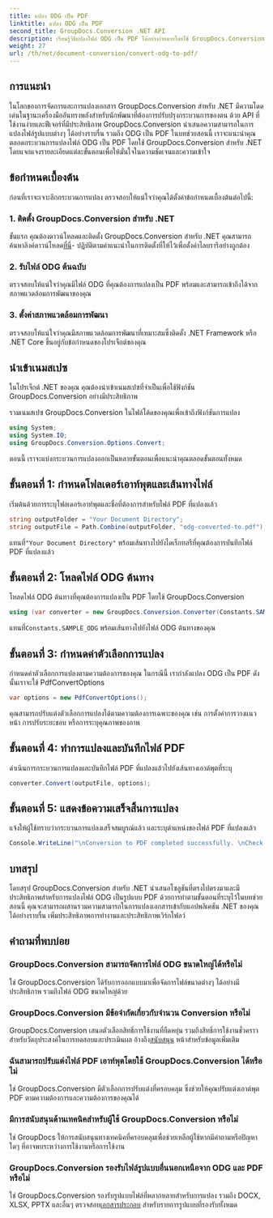 ```yaml
---
title: แปลง ODG เป็น PDF
linktitle: แปลง ODG เป็น PDF
second_title: GroupDocs.Conversion .NET API
description: เรียนรู้วิธีแปลงไฟล์ ODG เป็น PDF ได้อย่างง่ายดายโดยใช้ GroupDocs.Conversion สำหรับ .NET ปรับปรุงความสามารถในการจัดการเอกสารของคุณ
weight: 27
url: /th/net/document-conversion/convert-odg-to-pdf/
---
```

## การแนะนำ
ในโลกของการจัดการและการแปลงเอกสาร GroupDocs.Conversion สำหรับ .NET มีความโดดเด่นในฐานะเครื่องมืออันทรงพลังสำหรับนักพัฒนาที่ต้องการปรับปรุงกระบวนการของตน ด้วย API ที่ใช้งานง่ายและฟีเจอร์ที่มีประสิทธิภาพ GroupDocs.Conversion นำเสนอความสามารถในการแปลงไฟล์รูปแบบต่างๆ ได้อย่างราบรื่น รวมถึง ODG เป็น PDF ในบทช่วยสอนนี้ เราจะแนะนำคุณตลอดกระบวนการแปลงไฟล์ ODG เป็น PDF โดยใช้ GroupDocs.Conversion สำหรับ .NET โดยแจกแจงรายละเอียดแต่ละขั้นตอนเพื่อให้มั่นใจในความชัดเจนและความเข้าใจ
## ข้อกำหนดเบื้องต้น
ก่อนที่เราจะเจาะลึกกระบวนการแปลง ตรวจสอบให้แน่ใจว่าคุณได้ตั้งค่าข้อกำหนดเบื้องต้นต่อไปนี้:
### 1. ติดตั้ง GroupDocs.Conversion สำหรับ .NET
 ขั้นแรก คุณต้องดาวน์โหลดและติดตั้ง GroupDocs.Conversion สำหรับ .NET คุณสามารถค้นหาลิงค์ดาวน์โหลด[ที่นี่](https://releases.groupdocs.com/conversion/net/)- ปฏิบัติตามคำแนะนำในการติดตั้งที่ให้ไว้เพื่อตั้งค่าไลบรารีอย่างถูกต้อง
### 2. รับไฟล์ ODG ต้นฉบับ
ตรวจสอบให้แน่ใจว่าคุณมีไฟล์ ODG ที่คุณต้องการแปลงเป็น PDF พร้อมและสามารถเข้าถึงได้จากสภาพแวดล้อมการพัฒนาของคุณ
### 3. ตั้งค่าสภาพแวดล้อมการพัฒนา
ตรวจสอบให้แน่ใจว่าคุณมีสภาพแวดล้อมการพัฒนาที่เหมาะสมซึ่งติดตั้ง .NET Framework หรือ .NET Core ขึ้นอยู่กับข้อกำหนดของโปรเจ็กต์ของคุณ

## นำเข้าเนมสเปซ
ในโปรเจ็กต์ .NET ของคุณ คุณต้องนำเข้าเนมสเปซที่จำเป็นเพื่อใช้ฟังก์ชัน GroupDocs.Conversion อย่างมีประสิทธิภาพ

รวมเนมสเปซ GroupDocs.Conversion ในไฟล์โค้ดของคุณเพื่อเข้าถึงฟังก์ชันการแปลง
```csharp
using System;
using System.IO;
using GroupDocs.Conversion.Options.Convert;
```

ตอนนี้ เราจะแบ่งกระบวนการแปลงออกเป็นหลายขั้นตอนเพื่อแนะนำคุณตลอดขั้นตอนทั้งหมด
## ขั้นตอนที่ 1: กำหนดโฟลเดอร์เอาท์พุตและเส้นทางไฟล์
เริ่มต้นด้วยการระบุโฟลเดอร์เอาท์พุตและชื่อที่ต้องการสำหรับไฟล์ PDF ที่แปลงแล้ว
```csharp
string outputFolder = "Your Document Directory";
string outputFile = Path.Combine(outputFolder, "odg-converted-to.pdf");
```
 แทนที่`"Your Document Directory"` พร้อมเส้นทางไปยังไดเร็กทอรีที่คุณต้องการบันทึกไฟล์ PDF ที่แปลงแล้ว
## ขั้นตอนที่ 2: โหลดไฟล์ ODG ต้นทาง
โหลดไฟล์ ODG ต้นทางที่คุณต้องการแปลงเป็น PDF โดยใช้ GroupDocs.Conversion
```csharp
using (var converter = new GroupDocs.Conversion.Converter(Constants.SAMPLE_ODG))
```
 แทนที่`Constants.SAMPLE_ODG` พร้อมเส้นทางไปยังไฟล์ ODG ต้นทางของคุณ
## ขั้นตอนที่ 3: กำหนดค่าตัวเลือกการแปลง
กำหนดค่าตัวเลือกการแปลงตามความต้องการของคุณ ในกรณีนี้ เรากำลังแปลง ODG เป็น PDF ดังนั้นเราจะใช้ PdfConvertOptions
```csharp
var options = new PdfConvertOptions();
```
คุณสามารถปรับแต่งตัวเลือกการแปลงได้ตามความต้องการเฉพาะของคุณ เช่น การตั้งค่าการวางแนวหน้า การปรับระยะขอบ หรือการระบุคุณภาพของภาพ
## ขั้นตอนที่ 4: ทำการแปลงและบันทึกไฟล์ PDF
ดำเนินการกระบวนการแปลงและบันทึกไฟล์ PDF ที่แปลงแล้วไปยังเส้นทางเอาต์พุตที่ระบุ
```csharp
converter.Convert(outputFile, options);
```
## ขั้นตอนที่ 5: แสดงข้อความเสร็จสิ้นการแปลง
แจ้งให้ผู้ใช้ทราบว่ากระบวนการแปลงเสร็จสมบูรณ์แล้ว และระบุตำแหน่งของไฟล์ PDF ที่แปลงแล้ว
```csharp
Console.WriteLine("\nConversion to PDF completed successfully. \nCheck output in {0}", outputFolder);
```

## บทสรุป
โดยสรุป GroupDocs.Conversion สำหรับ .NET นำเสนอโซลูชันที่ตรงไปตรงมาและมีประสิทธิภาพสำหรับการแปลงไฟล์ ODG เป็นรูปแบบ PDF ด้วยการทำตามขั้นตอนที่ระบุไว้ในบทช่วยสอนนี้ คุณจะสามารถผสานรวมความสามารถในการแปลงเอกสารเข้ากับแอปพลิเคชัน .NET ของคุณได้อย่างราบรื่น เพิ่มประสิทธิภาพการทำงานและประสิทธิภาพเวิร์กโฟลว์
## คำถามที่พบบ่อย
### GroupDocs.Conversion สามารถจัดการไฟล์ ODG ขนาดใหญ่ได้หรือไม่
ใช่ GroupDocs.Conversion ได้รับการออกแบบมาเพื่อจัดการไฟล์ขนาดต่างๆ ได้อย่างมีประสิทธิภาพ รวมถึงไฟล์ ODG ขนาดใหญ่ด้วย
### GroupDocs.Conversion มีข้อจำกัดเกี่ยวกับจำนวน Conversion หรือไม่
 GroupDocs.Conversion เสนอตัวเลือกสิทธิ์การใช้งานที่ยืดหยุ่น รวมถึงสิทธิ์การใช้งานชั่วคราวสำหรับวัตถุประสงค์ในการทดสอบและประเมินผล อ้างถึง[สนับสนุน](https://forum.groupdocs.com/c/conversion/11) หน้าสำหรับข้อมูลเพิ่มเติม
### ฉันสามารถปรับแต่งไฟล์ PDF เอาท์พุตโดยใช้ GroupDocs.Conversion ได้หรือไม่
ใช่ GroupDocs.Conversion มีตัวเลือกการปรับแต่งที่ครอบคลุม ซึ่งช่วยให้คุณปรับแต่งเอาต์พุต PDF ตามความต้องการและความต้องการของคุณได้
### มีการสนับสนุนด้านเทคนิคสำหรับผู้ใช้ GroupDocs.Conversion หรือไม่
ใช่ GroupDocs ให้การสนับสนุนทางเทคนิคที่ครอบคลุมเพื่อช่วยเหลือผู้ใช้หากมีคำถามหรือปัญหาใดๆ ที่อาจพบระหว่างการใช้งานหรือการใช้งาน
### GroupDocs.Conversion รองรับไฟล์รูปแบบอื่นนอกเหนือจาก ODG และ PDF หรือไม่
 ใช่ GroupDocs.Conversion รองรับรูปแบบไฟล์ที่หลากหลายสำหรับการแปลง รวมถึง DOCX, XLSX, PPTX และอื่นๆ ตรวจสอบ[เอกสารประกอบ](https://tutorials.groupdocs.com/conversion/net/) สำหรับรายการรูปแบบที่รองรับทั้งหมด